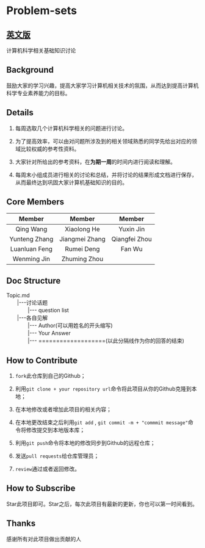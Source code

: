 # Problem-sets

## [英文版](/README.md)

计算机科学相关基础知识讨论


## Background

鼓励大家的学习兴趣，提高大家学习计算机相关技术的氛围，从而达到提高计算机科学专业素养能力的目标。


## Details

1. 每周选取几个计算机科学相关的问题进行讨论。

1. 为了提高效率，可以由对问题所涉及到的相关领域熟悉的同学先给出对应的领域比较权威的参考性资料。

3. 大家针对所给出的参考资料，在**为期一周**的时间内进行阅读和理解。

4. 每周末小组成员进行相关的讨论和总结，并将讨论的结果形成文档进行保存，从而最终达到巩固大家计算机基础知识的目的。


## Core Members

| Member |  Member |  Member |
| :---:   |  :---:   |   :---: |
| Qing Wang    |  Xiaolong He     |  Yuxin Jin   |
| Yunteng Zhang    |  Jiangmei Zhang     | Qiangfei Zhou  |
| Luanluan Feng    |  Rumei Deng     |  Fan Wu   |
| Wenming Jin    |  Zhuming Zhou     |  


## Doc Structure

Topic.md<br>
　　|---讨论话题<br>
　　　　|--- question list<br>
　　|---各自见解<br>
 　　　　|--- Author(可以用姓名的开头缩写)<br>
 　　　　|--- Your Answer<br>
 　　　　|--- ===================(以此分隔线作为你的回答的结束)


## How to Contribute

1. `fork`此仓库到自己的Github；

2. 利用`git clone + your repository url`命令将此项目从你的Github克隆到本地；

3. 在本地修改或者增加此项目的相关内容；

4. 在本地更改结束之后利用`git add` , `git commit -m + "commmit message"`命令将修改提交到本地版本库；

5. 利用`git push`命令将本地的修改同步到Github的远程仓库；

6. 发送`pull requests`给仓库管理员；

7. `review`通过或者返回修改。

## How to Subscribe

Star此项目即可。Star之后，每次此项目有最新的更新，你也可以第一时间看到。

## Thanks

感谢所有对此项目做出贡献的人



